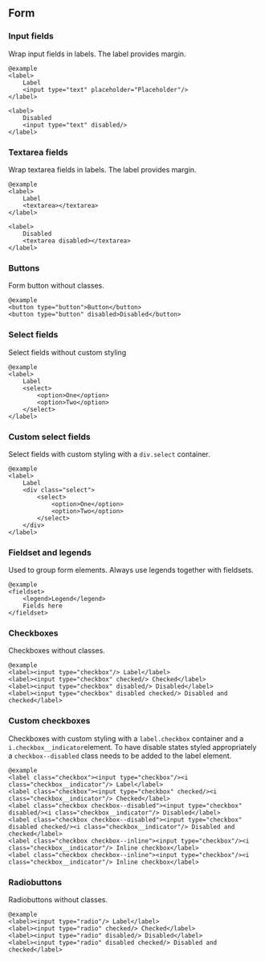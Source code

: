 ## Form

### Input fields
Wrap input fields in labels. The label provides margin.

	@example
	<label>
		Label
		<input type="text" placeholder="Placeholder"/>
	</label>

	<label>
		Disabled
		<input type="text" disabled/>
	</label>

### Textarea fields
Wrap textarea fields in labels. The label provides margin.

	@example
	<label>
		Label
		<textarea></textarea>
	</label>

	<label>
		Disabled
		<textarea disabled></textarea>
	</label>

### Buttons
Form button without classes.

	@example
	<button type="button">Button</button>
	<button type="button" disabled>Disabled</button>

### Select fields
Select fields without custom styling

	@example
	<label>
		Label
		<select>
			<option>One</option>
			<option>Two</option>
		</select>
	</label>

### Custom select fields
Select fields with custom styling with a `div.select` container.

	@example
	<label>
		Label
		<div class="select">
			<select>
				<option>One</option>
				<option>Two</option>
			</select>
		</div>
	</label>

### Fieldset and legends
Used to group form elements. Always use legends together with fieldsets.

	@example
	<fieldset>
		<legend>Legend</legend>
		Fields here
	</fieldset>

### Checkboxes
Checkboxes without classes.

	@example
	<label><input type="checkbox"/> Label</label>
	<label><input type="checkbox" checked/> Checked</label>
	<label><input type="checkbox" disabled/> Disabled</label>
	<label><input type="checkbox" disabled checked/> Disabled and checked</label>

### Custom checkboxes
Checkboxes with custom styling with a `label.checkbox` container and a `i.checkbox__indicator`element. To have disable states styled appropriately a `checkbox--disabled` class needs to be added to the label element. 

	@example
	<label class="checkbox"><input type="checkbox"/><i class="checkbox__indicator"/> Label</label>
	<label class="checkbox"><input type="checkbox" checked/><i class="checkbox__indicator"/> Checked</label>
	<label class="checkbox checkbox--disabled"><input type="checkbox" disabled/><i class="checkbox__indicator"/> Disabled</label>
	<label class="checkbox checkbox--disabled"><input type="checkbox" disabled checked/><i class="checkbox__indicator"/> Disabled and checked</label>
	<label class="checkbox checkbox--inline"><input type="checkbox"/><i class="checkbox__indicator"/> Inline checkbox</label>
	<label class="checkbox checkbox--inline"><input type="checkbox"/><i class="checkbox__indicator"/> Inline checkbox</label>

### Radiobuttons
Radiobuttons without classes.

	@example
	<label><input type="radio"/> Label</label>
	<label><input type="radio" checked/> Checked</label>
	<label><input type="radio" disabled/> Disabled</label>
	<label><input type="radio" disabled checked/> Disabled and checked</label>
